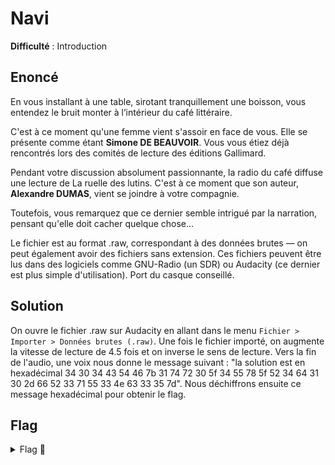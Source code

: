 # Navi

**Difficulté** : Introduction

## Enoncé

En vous installant à une table, sirotant tranquillement une boisson, vous entendez le bruit monter à l’intérieur du café littéraire.

C'est à ce moment qu'une femme vient s'assoir en face de vous. Elle se présente comme étant **Simone DE BEAUVOIR**. Vous vous étiez déjà rencontrés lors des comités de lecture des éditions Gallimard.

Pendant votre discussion absolument passionnante, la radio du café diffuse une lecture de La ruelle des lutins. C'est à ce moment que son auteur, **Alexandre DUMAS**, vient se joindre à votre compagnie.

Toutefois, vous remarquez que ce dernier semble intrigué par la narration, pensant qu'elle doit cacher quelque chose...

Le fichier est au format .raw, correspondant à des données brutes — on peut également avoir des fichiers sans extension. Ces fichiers peuvent être lus dans des logiciels comme GNU-Radio (un SDR) ou Audacity (ce dernier est plus simple d'utilisation). Port du casque conseillé.


## Solution

On ouvre le fichier .raw sur Audacity en allant dans le menu `Fichier > Importer > Données brutes (.raw)`. Une fois le fichier importé, on augmente la vitesse de lecture de 4.5 fois et on inverse le sens de lecture. Vers la fin de l'audio, une voix nous donne le message suivant : "la solution est en hexadécimal 34 30 34 43 54 46 7b 31 74 72 30 5f 34 55 78 5f 52 34 64 31 30 2d 66 52 33 71 55 33 4e 63 33 35 7d". Nous déchiffrons ensuite ce message hexadécimal pour obtenir le flag.


## Flag

<details>
<summary> Flag 🚩</summary>

```
404CTF{1tr0_4Ux_R4d10-fR3qU3Nc35}
```
